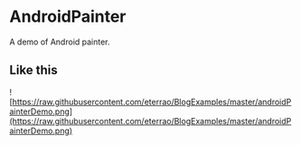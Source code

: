 # AndroidPainter
A demo of Android painter.

## Like this

![https://raw.githubusercontent.com/eterrao/BlogExamples/master/androidPainterDemo.png](https://raw.githubusercontent.com/eterrao/BlogExamples/master/androidPainterDemo.png)